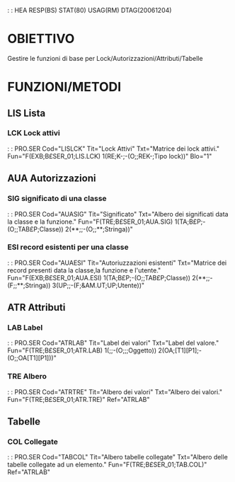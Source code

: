  :  : HEA RESP(BS) STAT(80) USAG(RM) DTAG(20061204)

# OBIETTIVO
Gestire le funzioni di base per Lock/Autorizzazioni/Attributi/Tabelle

# FUNZIONI/METODI
## LIS Lista
### LCK Lock attivi
 :  : PRO.SER Cod="LISLCK" Tit="Lock Attivi" Txt="Matrice dei lock attivi." Fun="F(EXB;B£SER_01;LIS.LCK) 1(RE;K-;-(O;;REK-;Tipo lock))" Blo="1"

## AUA Autorizzazioni
### SIG significato di una classe
 :  : PRO.SER Cod="AUASIG" Tit="Significato" Txt="Albero dei significati data la classe e la funzione." Fun="F(TRE;B£SER_01;AUA.SIG) 1(TA;B£P;-(O;;TAB£P;Classe)) 2(\*\*;;-(O;;\*\*;Stringa))"

### ESI record esistenti per una classe
 :  : PRO.SER Cod="AUAESI" Tit="Autoriuzzazioni esistenti" Txt="Matrice dei record presenti data la classe,la funzione e l'utente." Fun="F(EXB;B£SER_01;AUA.ESI) 1(TA;B£P;-(O;;TAB£P;Classe)) 2(\*\*;;-(F;;\*\*;Stringa)) 3(UP;;-(F;&AM.UT;UP;Utente))"

## ATR Attributi
### LAB Label
 :  : PRO.SER Cod="ATRLAB" Tit="Label dei valori" Txt="Label del valore." Fun="F(TRE;B£SER_01;ATR.LAB) 1(;;-(O;;;Oggetto)) 2(OA;[T1][P1];-(O;;OA[T1][P1]))"

### TRE Albero
 :  : PRO.SER Cod="ATRTRE" Tit="Albero dei valori" Txt="Albero dei valori." Fun="F(TRE;B£SER_01;ATR.TRE)" Ref="ATRLAB"

## Tabelle
### COL Collegate
 :  : PRO.SER Cod="TABCOL" Tit="Albero tabelle collegate" Txt="Albero delle tabelle collegate ad un elemento." Fun="F(TRE;B£SER_01;TAB.COL)" Ref="ATRLAB"
